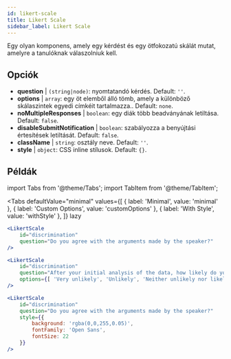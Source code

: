 ```yaml
---
id: likert-scale
title: Likert Scale
sidebar_label: Likert Scale
---
```


Egy olyan komponens, amely egy kérdést és egy ötfokozatú skálát mutat, amelyre a tanulóknak válaszolniuk kell.

## Opciók

* __question__ | `(string|node)`: nyomtatandó kérdés. Default: `''`.
* __options__ | `array`: egy öt elemből álló tömb, amely a különböző skálaszintek egyedi címkéit tartalmazza.. Default: `none`.
* __noMultipleResponses__ | `boolean`: egy diák több beadványának letiltása. Default: `false`.
* __disableSubmitNotification__ | `boolean`: szabályozza a benyújtási értesítések letiltását. Default: `false`.
* __className__ | `string`: osztály neve. Default: `''`.
* __style__ | `object`: CSS inline stílusok. Default: `{}`.


## Példák

import Tabs from '@theme/Tabs';
import TabItem from '@theme/TabItem';

<Tabs
    defaultValue="minimal"
    values={[
        { label: 'Minimal', value: 'minimal' },
        { label: 'Custom Options', value: 'customOptions' },
        { label: 'With Style', value: 'withStyle' },
    ]}
    lazy
>

<TabItem value="minimal">

```jsx live
<LikertScale 
    id="discrimination" 
    question="Do you agree with the arguments made by the speaker?" 
/>
```
</TabItem>

<TabItem value="customOptions">

```jsx live
<LikertScale 
    id="discrimination" 
    question="After your initial analysis of the data, how likely do you think it is that players are discriminated against by soccer referees because of their skin tone?" 
    options={[ 'Very unlikely', 'Unlikely', 'Neither unlikely nor likely', 'Likely', 'Very Likely']}
/>
```
</TabItem>

<TabItem value="withStyle">

```jsx live
<LikertScale 
    id="discrimination" 
    question="Do you agree with the arguments made by the speaker?" 
    style={{ 
        background: 'rgba(0,0,255,0.05)', 
        fontFamily: 'Open Sans', 
        fontSize: 22 
    }}
/>
```

</TabItem>

</Tabs>
